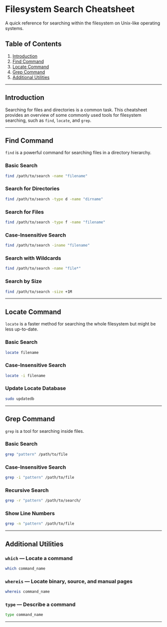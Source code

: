 # Filesystem Search Cheatsheet

A quick reference for searching within the filesystem on Unix-like operating systems.

## Table of Contents
1. [Introduction](#introduction)
2. [Find Command](#find-command)
3. [Locate Command](#locate-command)
4. [Grep Command](#grep-command)
5. [Additional Utilities](#additional-utilities)

---

## Introduction

Searching for files and directories is a common task. This cheatsheet provides an overview of some commonly used tools for filesystem searching, such as `find`, `locate`, and `grep`.

---

## Find Command

`find` is a powerful command for searching files in a directory hierarchy.

### Basic Search
```bash
find /path/to/search -name "filename"
```

### Search for Directories
```bash
find /path/to/search -type d -name "dirname"
```

### Search for Files
```bash
find /path/to/search -type f -name "filename"
```

### Case-Insensitive Search
```bash
find /path/to/search -iname "filename"
```

### Search with Wildcards
```bash
find /path/to/search -name "file*"
```

### Search by Size
```bash
find /path/to/search -size +1M
```

---

## Locate Command

`locate` is a faster method for searching the whole filesystem but might be less up-to-date.

### Basic Search
```bash
locate filename
```

### Case-Insensitive Search
```bash
locate -i filename
```

### Update Locate Database
```bash
sudo updatedb
```

---

## Grep Command

`grep` is a tool for searching inside files.

### Basic Search
```bash
grep "pattern" /path/to/file
```

### Case-Insensitive Search
```bash
grep -i "pattern" /path/to/file
```

### Recursive Search
```bash
grep -r "pattern" /path/to/search/
```

### Show Line Numbers
```bash
grep -n "pattern" /path/to/file
```

---

## Additional Utilities

### `which` — Locate a command
```bash
which command_name
```

### `whereis` — Locate binary, source, and manual pages
```bash
whereis command_name
```

### `type` — Describe a command
```bash
type command_name
```

---
